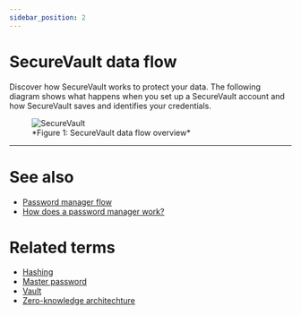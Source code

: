 ```yaml
---
sidebar_position: 2
---
```

# SecureVault data flow

Discover how SecureVault works to protect your data. The following diagram shows what happens when you set up a SecureVault account and how SecureVault saves and identifies your credentials.

<figure style={{ textAlign: 'center' }}>
  <img src="/img/SecureVault.drawio_versioned.png" alt="SecureVault" style={{ display: 'block', margin: '40px auto' }} />
  <figcaption>*Figure 1: SecureVault data flow overview*</figcaption>
</figure>

---
# See also
- [Password manager flow](https://docs.tor.us/customauth/compatibility-and-common-patterns/password-manager-flow)
- [How does a password manager work?](https://blog.bytebytego.com/p/ep75-how-does-a-password-manager)

# Related terms
- [Hashing](glossary/general.md)
- [Master password](glossary/securevault_pm.md)
- [Vault](glossary/securevault_pm.md)
- [Zero-knowledge architechture](glossary/general.md)

